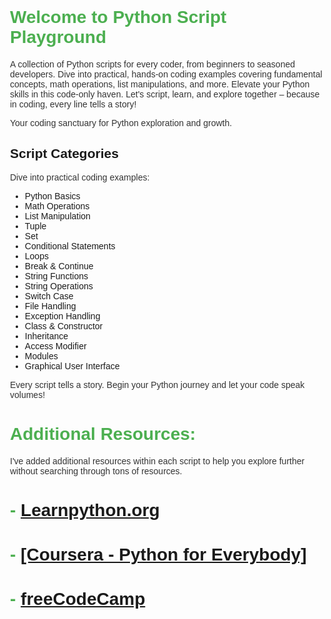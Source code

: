 <!DOCTYPE html>
<html>
<head>
  <title>Python Script Playground</title>
  <style>
    body {
      font-family: 'Arial', sans-serif;
      margin: 20px;
      padding: 20px;
    }
    h1 {
      color: #4CAF50;
    }
    p {
      color: #333;
    }
  </style>
</head> 
<body>
    <h1>Welcome to Python Script Playground</h1>
  
 <p>A collection of Python scripts for every coder, from beginners to seasoned developers. Dive into practical, hands-on coding examples covering fundamental concepts, math operations, list manipulations, and more. Elevate your Python skills in this code-only haven. Let's script, learn, and explore together – because in coding, every line tells a story!</p>
  
  <p>Your coding sanctuary for Python exploration and growth.</p>

  <h2>Script Categories</h2>
  <p>Dive into practical coding examples:</p>
  <ul>
    <li>Python Basics</li>
    <li>Math Operations</li>
    <li>List Manipulation</li>
    <li>Tuple</li>
    <li>Set</li>
    <li>Conditional Statements</li>
    <li>Loops</li>
    <li>Break & Continue</li>
    <li>String Functions</li>
    <li>String Operations</li>
    <li>Switch Case</li>
    <li>File Handling</li>
    <li>Exception Handling</li>
    <li>Class & Constructor</li>
    <li>Inheritance</li>
    <li>Access Modifier</li>
    <li>Modules</li>
    <li>Graphical User Interface</li>
  </ul>

  <p>Every script tells a story. Begin your Python journey and let your code speak volumes!</p>



# Additional Resources:

  <p>I've added additional resources within each script to help you explore further without searching through tons of resources.</p>

# - [Learnpython.org](https://www.learnpython.org/)
# - [[Coursera - Python for Everybody]](https://www.coursera.org/specializations/python)
# - [freeCodeCamp](https://www.youtube.com/watch?v=rfscVS0vtbw&t=1879s) 


</body>
</html>
